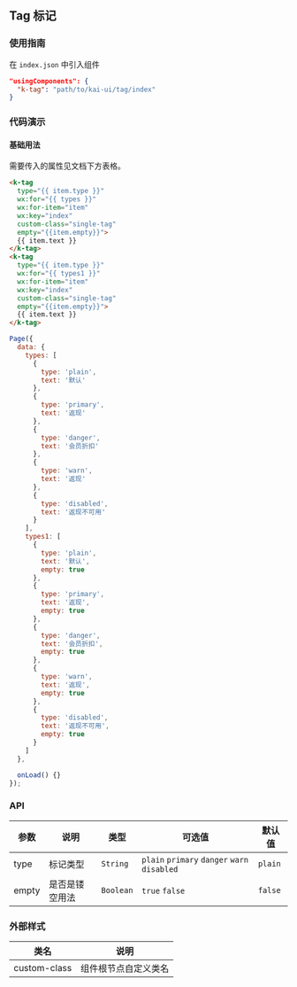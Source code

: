 ## Tag 标记

### 使用指南
在 `index.json` 中引入组件
```json
"usingComponents": {
  "k-tag": "path/to/kai-ui/tag/index"
}
```

### 代码演示

#### 基础用法
需要传入的属性见文档下方表格。

```html
<k-tag 
  type="{{ item.type }}" 
  wx:for="{{ types }}" 
  wx:for-item="item" 
  wx:key="index" 
  custom-class="single-tag" 
  empty="{{item.empty}}">
  {{ item.text }}
</k-tag>
<k-tag 
  type="{{ item.type }}" 
  wx:for="{{ types1 }}" 
  wx:for-item="item" 
  wx:key="index" 
  custom-class="single-tag" 
  empty="{{item.empty}}">
  {{ item.text }}
</k-tag>
```
```javascript
Page({
  data: {
    types: [
      {
        type: 'plain',
        text: '默认'
      },
      {
        type: 'primary',
        text: '返现'
      },
      {
        type: 'danger',
        text: '会员折扣'
      },
      {
        type: 'warn',
        text: '返现'
      },
      {
        type: 'disabled',
        text: '返现不可用'
      }
    ],
    types1: [
      {
        type: 'plain',
        text: '默认',
        empty: true
      },
      {
        type: 'primary',
        text: '返现',
        empty: true
      },
      {
        type: 'danger',
        text: '会员折扣',
        empty: true
      },
      {
        type: 'warn',
        text: '返现',
        empty: true
      },
      {
        type: 'disabled',
        text: '返现不可用',
        empty: true
      }
    ]
  },

  onLoad() {}
});
```

### API

| 参数 | 说明 | 类型 | 可选值 | 默认值 |
|-----------|-----------|-----------|-----------|-------------|
| type | 标记类型 | `String` | `plain` `primary` `danger` `warn` `disabled`| `plain` |
| empty | 是否是镂空用法 | `Boolean` | `true` `false` | `false` |

### 外部样式

| 类名 | 说明 |
|-----------|-----------|
| custom-class | 组件根节点自定义类名 |

